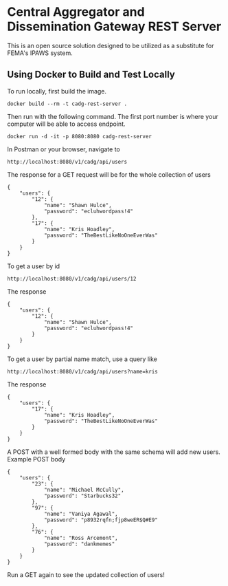 # Central Aggregator and Dissemination Gateway REST Server

This is an open source solution designed to be utilized as a substitute for FEMA's IPAWS system.

## Using Docker to Build and Test Locally
To run locally, first build the image.
```
docker build --rm -t cadg-rest-server .
```
Then run with the following command. The first port number is where your computer will be able to access endpoint.
```
docker run -d -it -p 8080:8080 cadg-rest-server
```
In Postman or your browser, navigate to
```
http://localhost:8080/v1/cadg/api/users
```
The response for a GET request will be for the whole collection of users
```
{
    "users": {
        "12": {
            "name": "Shawn Hulce",
            "password": "ecluhwordpass!4"
        },
        "17": {
            "name": "Kris Hoadley",
            "password": "TheBestLikeNoOneEverWas"
        }
    }
}
```
To get a user by id
```
http://localhost:8080/v1/cadg/api/users/12
```
The response
```
{
    "users": {
        "12": {
            "name": "Shawn Hulce",
            "password": "ecluhwordpass!4"
        }
    }
}
```
To get a user by partial name match, use a query like
```
http://localhost:8080/v1/cadg/api/users?name=kris
```
The response
```
{
    "users": {
        "17": {
            "name": "Kris Hoadley",
            "password": "TheBestLikeNoOneEverWas"
        }
    }
}
```
A POST with a well formed body with the same schema will add new users.
Example POST body
```
{
    "users": {
        "23": {
            "name": "Michael McCully",
            "password": "Starbucks32"
        },
        "97": {
            "name": "Vaniya Agawal",
            "password": "p8932rqfn;fjp8weER$Q#E9"
        },
        "76": {
            "name": "Ross Arcemont",
            "password": "dankmemes"
        }
    }
}
```
Run a GET again to see the updated collection of users!
